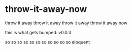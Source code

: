 # throw-it-away-now
throw it away throw it away throw it away throw it away now

this is what gets bumped: v0.0.3


so
so so
so so so
so so so so
so eloquent
